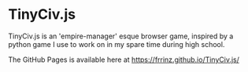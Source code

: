 # TinyCiv.js
 
TinyCiv.js is an 'empire-manager' esque browser game, inspired by a python game I use to work on in my spare time during high school.

The GitHub Pages is available here at https://frrinz.github.io/TinyCiv.js/
